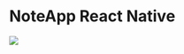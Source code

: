 <h1>NoteApp React Native</h1>
<img  src="https://api.yayanfaturrohman.upg.ac.id/uploads/1707598556394-Screenshot_1707598164.png" widht="200"/>
